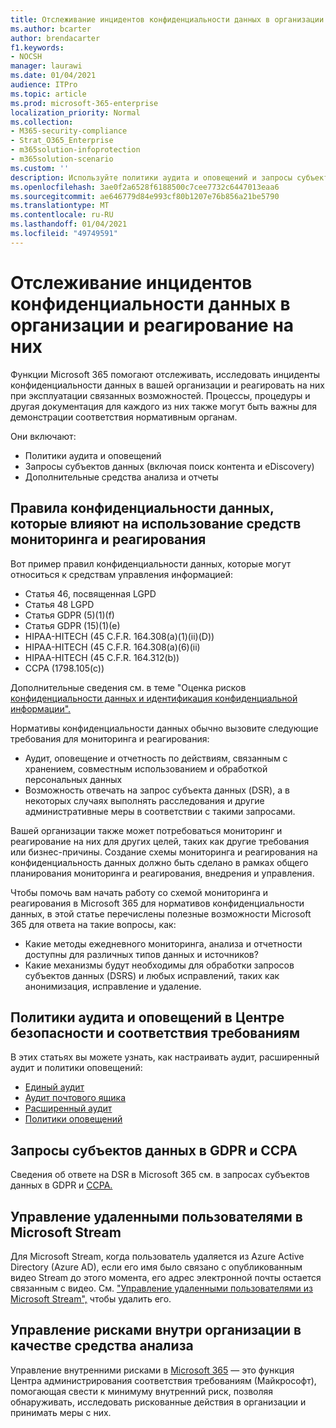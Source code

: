 ```yaml
---
title: Отслеживание инцидентов конфиденциальности данных в организации и реагирование на них
ms.author: bcarter
author: brendacarter
f1.keywords:
- NOCSH
manager: laurawi
ms.date: 01/04/2021
audience: ITPro
ms.topic: article
ms.prod: microsoft-365-enterprise
localization_priority: Normal
ms.collection:
- M365-security-compliance
- Strat_O365_Enterprise
- m365solution-infoprotection
- m365solution-scenario
ms.custom: ''
description: Используйте политики аудита и оповещений и запросы субъектов данных для отслеживания инцидентов персональных данных и реагирования на них.
ms.openlocfilehash: 3ae0f2a6528f6188500c7cee7732c6447013eaa6
ms.sourcegitcommit: ae646779d84e993cf80b1207e76b856a21be5790
ms.translationtype: MT
ms.contentlocale: ru-RU
ms.lasthandoff: 01/04/2021
ms.locfileid: "49749591"
---
```

# <a name="monitor-and-respond-to-data-privacy-incidents-in-your-organization"></a>Отслеживание инцидентов конфиденциальности данных в организации и реагирование на них

Функции Microsoft 365 помогают отслеживать, исследовать инциденты конфиденциальности данных в вашей организации и реагировать на них при эксплуатации связанных возможностей. Процессы, процедуры и другая документация для каждого из них также могут быть важны для демонстрации соответствия нормативным органам.

Они включают: 

- Политики аудита и оповещений
- Запросы субъектов данных (включая поиск контента и eDiscovery)
- Дополнительные средства анализа и отчеты

## <a name="data-privacy-regulations-impacting-the-use-of-monitoring-and-response-tools"></a>Правила конфиденциальности данных, которые влияют на использование средств мониторинга и реагирования

Вот пример правил конфиденциальности данных, которые могут относиться к средствам управления информацией:

- Статья 46, посвященная LGPD
- Статья 48 LGPD
- Статья GDPR (5)(1)(f)
- Статья GDPR (15)(1)(e)
- HIPAA-HITECH (45 C.F.R. 164.308(a)(1)(ii)(D))
- HIPAA-HITECH (45 C.F.R. 164.308(a)(6)(ii)
- HIPAA-HITECH (45 C.F.R. 164.312(b))
- CCPA (1798.105(c))

Дополнительные сведения см. в теме "Оценка рисков [конфиденциальности данных и идентификация конфиденциальной информации".](information-protection-deploy-assess.md)

Нормативы конфиденциальности данных обычно вызовите следующие требования для мониторинга и реагирования:

- Аудит, оповещение и отчетность по действиям, связанным с хранением, совместным использованием и обработкой персональных данных
- Возможность отвечать на запрос субъекта данных (DSR), а в некоторых случаях выполнять расследования и другие административные меры в соответствии с такими запросами.

Вашей организации также может потребоваться мониторинг и реагирование на них для других целей, таких как другие требования или бизнес-причины. Создание схемы мониторинга и реагирования на конфиденциальность данных должно быть сделано в рамках общего планирования мониторинга и реагирования, внедрения и управления.

Чтобы помочь вам начать работу со схемой мониторинга и реагирования в Microsoft 365 для нормативов конфиденциальности данных, в этой статье перечислены полезные возможности Microsoft 365 для ответа на такие вопросы, как: 

- Какие методы ежедневного мониторинга, анализа и отчетности доступны для различных типов данных и источников?
- Какие механизмы будут необходимы для обработки запросов субъектов данных (DSRS) и любых исправлений, таких как анонимизация, исправление и удаление.

## <a name="auditing-and-alert-policies-in-the-security-and-compliance-center"></a>Политики аудита и оповещений в Центре безопасности и соответствия требованиям

В этих статьях вы можете узнать, как настраивать аудит, расширенный аудит и политики оповещений:

- [Единый аудит](../compliance/search-the-audit-log-in-security-and-compliance.md)
- [Аудит почтового ящика](../compliance/enable-mailbox-auditing.md)
- [Расширенный аудит](../compliance/advanced-audit.md)
- [Политики оповещений](../compliance/alert-policies.md)

## <a name="data-subject-requests-for-the-gdpr-and-ccpa"></a>Запросы субъектов данных в GDPR и CCPA

Сведения об ответе на DSR в Microsoft 365 см. в запросах субъектов данных в GDPR и [CCPA.](../compliance/gdpr-dsr-office365.md)

## <a name="manage-deleted-users-in-microsoft-stream"></a>Управление удаленными пользователями в Microsoft Stream

Для Microsoft Stream, когда пользователь удаляется из Azure Active Directory (Azure AD), если его имя было связано с опубликованным видео Stream до этого момента, его адрес электронной почты остается связанным с видео. См. ["Управление удаленными пользователями из Microsoft Stream",](https://docs.microsoft.com/stream/managing-deleted-users) чтобы удалить его.

## <a name="insider-risk-management-as-an-investigative-tool"></a>Управление рисками внутри организации в качестве средства анализа

Управление внутренними рисками в [Microsoft 365](../compliance/insider-risk-management.md) — это функция Центра администрирования соответствия требованиям (Майкрософт), помогающая свести к минимуму внутренний риск, позволяя обнаруживать, исследовать рискованные действия в организации и принимать меры с них.
